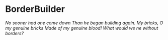 # BorderBuilder
*No sooner had one come down
Than he began building again.
My bricks, O my genuine bricks
Made of my genuine blood!
What would we ne without borders?*
